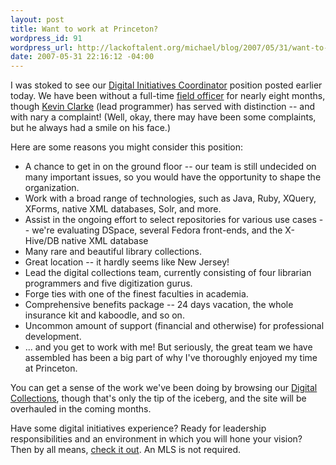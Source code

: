 ```yaml
--- 
layout: post
title: Want to work at Princeton?
wordpress_id: 91
wordpress_url: http://lackoftalent.org/michael/blog/2007/05/31/want-to-work-at-princeton/
date: 2007-05-31 22:16:12 -04:00
---
```

I was stoked to see our <a href="http://library.princeton.edu/hr/positions/JobLibDigitalInitiativesCoord.html" target="_blank">Digital Initiatives Coordinator</a> position posted earlier today.  We have been without a full-time <a href="http://en.wikipedia.org/wiki/Military_rank#Field_or_Senior_officers" target="_blank">field officer</a> for nearly eight months, though <a href="http://weblog.kevinclarke.info/" target="_blank">Kevin Clarke</a> (lead programmer) has served with distinction -- and with nary a complaint!  (Well, okay, there may have been some complaints, but he always had a smile on his face.)

Here are some reasons you might consider this position:

<ul>
	<li>A chance to get in on the ground floor -- our team is still undecided on many important issues, so you would have the opportunity to shape the organization.</li>
	<li>Work with a broad range of technologies, such as Java, Ruby, XQuery, XForms, native XML databases, Solr, and more.</li>
	<li>Assist in the ongoing effort to select repositories for various use cases  -- we're evaluating DSpace, several Fedora front-ends, and the X-Hive/DB native XML database</li>
	<li>Many rare and beautiful library collections.</li>
	<li>Great location -- it hardly seems like New Jersey!</li>
	<li>Lead the digital collections team, currently consisting of four librarian programmers and five digitization gurus.</li>
        <li>Forge ties with one of the finest faculties in academia.</li>
	<li>Comprehensive benefits package -- 24 days vacation, the whole insurance kit and kaboodle, and so on.</li>
	<li>Uncommon amount of support (financial and otherwise) for professional development.</li>
	<li>... and you get to work with me!  But seriously, the great team we have assembled has been a big part of why I've thoroughly enjoyed my time at Princeton.</li>
</ul>

You can get a sense of the work we've been doing by browsing our <a href="http://diglib.princeton.edu/" target="_blank">Digital Collections</a>, though that's only the tip of the iceberg, and the site will be overhauled in the coming months.

Have some digital initiatives experience?  Ready for leadership responsibilities and an environment in which you will hone your vision?  Then by all means, <a href="http://library.princeton.edu/hr/positions/JobLibDigitalInitiativesCoord.html">check it out</a>.  An MLS is not required.
